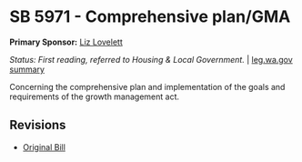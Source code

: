 # SB 5971 - Comprehensive plan/GMA
**Primary Sponsor:** [Liz Lovelett](/person/leg/liz.lovelett.md)

*Status: First reading, referred to Housing & Local Government.* | [leg.wa.gov summary](https://app.leg.wa.gov/billsummary?BillNumber=5971&Year=2021)

Concerning the comprehensive plan and implementation of the goals and requirements of the growth management act.

## Revisions
* [Original Bill](1/)